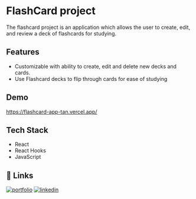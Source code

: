 
# FlashCard project

The flashcard project is an application which allows the user to create, edit, and review a deck of flashcards for studying.

## Features

- Customizable with ability to create, edit and delete new decks and cards.
- Use Flashcard decks to flip through cards for ease of studying

## Demo

https://flashcard-app-tan.vercel.app/

  
## Tech Stack

- React
- React Hooks
- JavaScript

  

## 🔗 Links
[![portfolio](https://img.shields.io/badge/my_portfolio-000?style=for-the-badge&logo=ko-fi&logoColor=white)](https://clivekchung.live)
[![linkedin](https://img.shields.io/badge/linkedin-0A66C2?style=for-the-badge&logo=linkedin&logoColor=white)](https://www.linkedin.com/clive-k-chung)
